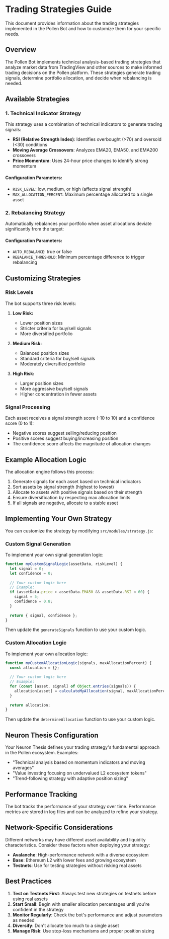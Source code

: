 # Trading Strategies Guide

This document provides information about the trading strategies implemented in the Pollen Bot and how to customize them for your specific needs.

## Overview

The Pollen Bot implements technical analysis-based trading strategies that analyze market data from TradingView and other sources to make informed trading decisions on the Pollen platform. These strategies generate trading signals, determine portfolio allocation, and decide when rebalancing is needed.

## Available Strategies

### 1. Technical Indicator Strategy

This strategy uses a combination of technical indicators to generate trading signals:

- **RSI (Relative Strength Index)**: Identifies overbought (>70) and oversold (<30) conditions
- **Moving Average Crossovers**: Analyzes EMA20, EMA50, and EMA200 crossovers
- **Price Momentum**: Uses 24-hour price changes to identify strong momentum

#### Configuration Parameters:

- `RISK_LEVEL`: low, medium, or high (affects signal strength)
- `MAX_ALLOCATION_PERCENT`: Maximum percentage allocated to a single asset

### 2. Rebalancing Strategy

Automatically rebalances your portfolio when asset allocations deviate significantly from the target:

#### Configuration Parameters:

- `AUTO_REBALANCE`: true or false
- `REBALANCE_THRESHOLD`: Minimum percentage difference to trigger rebalancing

## Customizing Strategies

### Risk Levels

The bot supports three risk levels:

1. **Low Risk:**
   - Lower position sizes
   - Stricter criteria for buy/sell signals
   - More diversified portfolio

2. **Medium Risk:**
   - Balanced position sizes
   - Standard criteria for buy/sell signals
   - Moderately diversified portfolio

3. **High Risk:**
   - Larger position sizes
   - More aggressive buy/sell signals
   - Higher concentration in fewer assets

### Signal Processing

Each asset receives a signal strength score (-10 to 10) and a confidence score (0 to 1):

- Negative scores suggest selling/reducing position
- Positive scores suggest buying/increasing position
- The confidence score affects the magnitude of allocation changes

## Example Allocation Logic

The allocation engine follows this process:

1. Generate signals for each asset based on technical indicators
2. Sort assets by signal strength (highest to lowest)
3. Allocate to assets with positive signals based on their strength
4. Ensure diversification by respecting max allocation limits
5. If all signals are negative, allocate to a stable asset

## Implementing Your Own Strategy

You can customize the strategy by modifying `src/modules/strategy.js`:

### Custom Signal Generation

To implement your own signal generation logic:

```javascript
function myCustomSignalLogic(assetData, riskLevel) {
  let signal = 0;
  let confidence = 0;
  
  // Your custom logic here
  // Example:
  if (assetData.price > assetData.EMA50 && assetData.RSI < 60) {
    signal = 5;
    confidence = 0.8;
  }
  
  return { signal, confidence };
}
```

Then update the `generateSignals` function to use your custom logic.

### Custom Allocation Logic

To implement your own allocation logic:

```javascript
function myCustomAllocationLogic(signals, maxAllocationPercent) {
  const allocation = {};
  
  // Your custom logic here
  // Example:
  for (const [asset, signal] of Object.entries(signals)) {
    allocation[asset] = calculateMyAllocation(signal, maxAllocationPercent);
  }
  
  return allocation;
}
```

Then update the `determineAllocation` function to use your custom logic.

## Neuron Thesis Configuration

Your Neuron Thesis defines your trading strategy's fundamental approach in the Pollen ecosystem. Examples:

- "Technical analysis based on momentum indicators and moving averages"
- "Value investing focusing on undervalued L2 ecosystem tokens"
- "Trend-following strategy with adaptive position sizing"

## Performance Tracking

The bot tracks the performance of your strategy over time. Performance metrics are stored in log files and can be analyzed to refine your strategy.

## Network-Specific Considerations

Different networks may have different asset availability and liquidity characteristics. Consider these factors when deploying your strategy:

- **Avalanche**: High-performance network with a diverse ecosystem
- **Base**: Ethereum L2 with lower fees and growing ecosystem
- **Testnets**: Use for testing strategies without risking real assets

## Best Practices

1. **Test on Testnets First**: Always test new strategies on testnets before using real assets
2. **Start Small**: Begin with smaller allocation percentages until you're confident in the strategy
3. **Monitor Regularly**: Check the bot's performance and adjust parameters as needed
4. **Diversify**: Don't allocate too much to a single asset
5. **Manage Risk**: Use stop-loss mechanisms and proper position sizing
